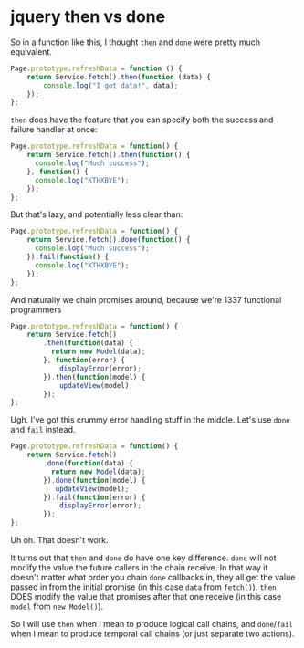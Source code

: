 # jquery then vs done

So in a function like this, I thought `then` and `done` were pretty much equivalent.

```javascript
Page.prototype.refreshData = function () {
    return Service.fetch().then(function (data) {
        console.log("I got data!", data);
    });
};
```

`then` does have the feature that you can specify both the success and failure handler at once:

```javascript
Page.prototype.refreshData = function() {
    return Service.fetch().then(function() {
      console.log("Much success");
    }, function() {
      console.log("KTHXBYE");
    });
};
```

But that's lazy, and potentially less clear than:
```javascript
Page.prototype.refreshData = function() {
    return Service.fetch().done(function() {
      console.log("Much success");
    }).fail(function() {
      console.log("KTHXBYE");
    });
};
```

And naturally we chain promises around, because we're 1337 functional programmers

```javascript
Page.prototype.refreshData = function() {
    return Service.fetch()
        .then(function(data) {
          return new Model(data);
        }, function(error) {
            displayError(error);
        }).then(function(model) {
            updateView(model);
        });
};
```

Ugh.  I've got this crummy error handling stuff in the middle.  Let's use `done` and `fail` instead.

```javascript
Page.prototype.refreshData = function() {
    return Service.fetch()
        .done(function(data) {
          return new Model(data);
        }).done(function(model) {
           updateView(model);
        }).fail(function(error) {
            displayError(error);
        });
};
```

Uh oh.  That doesn't work.

It turns out that `then` and `done` do have one key difference.  `done` will not modify the value the future callers in the chain receive.  In that way it doesn't matter what order you chain `done` callbacks in, they all get the value passed in from the initial promise (in this case `data` from `fetch()`).  `then` DOES modify the value that promises after that one receive (in this case `model` from `new Model()`).

So I will use `then` when I mean to produce logical call chains, and `done`/`fail` when I mean to produce temporal call chains (or just separate two actions).
